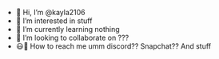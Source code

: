 - 🖕 Hi, I’m @kayla2106
- 👀 I’m interested in stuff
- 🍃 I’m currently learning nothing
- 💩 I’m looking to collaborate on ???
- 😃🔫 How to reach me umm discord?? Snapchat?? And stuff 

<!---
kayla2106/kayla2106 is a ✨ special ✨ repository because its `README.md` (this file) appears on your GitHub profile.
You can click the Preview link to take a look at your changes.
--->
